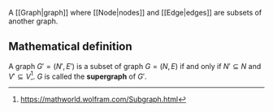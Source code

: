 A [[Graph|graph]] where [[Node|nodes]] and [[Edge|edges]] are subsets of another graph.
## Mathematical definition
A graph $G'=(N',E')$ is a subset of graph $G=(N,E)$ if and only if $N' \subseteq N$ and $V' \subseteq V$[^1].
$G$ is called the **supergraph** of $G'$.

[^1]: https://mathworld.wolfram.com/Subgraph.html